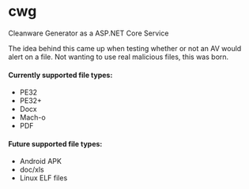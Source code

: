 # cwg
Cleanware Generator as a ASP.NET Core Service

The idea behind this came up when testing whether or not an AV would alert on a file.  Not wanting to use real malicious files, this was born.

#### Currently supported file types: ####
* PE32
* PE32+
* Docx
* Mach-o
* PDF

#### Future supported file types: ####
* Android APK
* doc/xls
* Linux ELF files
